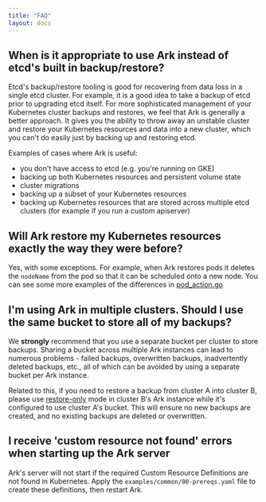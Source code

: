 ```yaml
---
title: "FAQ"
layout: docs
---
```


## When is it appropriate to use Ark instead of etcd's built in backup/restore?

Etcd's backup/restore tooling is good for recovering from data loss in a single etcd cluster. For
example, it is a good idea to take a backup of etcd prior to upgrading etcd itself. For more
sophisticated management of your Kubernetes cluster backups and restores, we feel that Ark is
generally a better approach. It gives you the ability to throw away an unstable cluster and restore
your Kubernetes resources and data into a new cluster, which you can't do easily just by backing up
and restoring etcd.

Examples of cases where Ark is useful:

* you don't have access to etcd (e.g. you're running on GKE)
* backing up both Kubernetes resources and persistent volume state
* cluster migrations
* backing up a subset of your Kubernetes resources
* backing up Kubernetes resources that are stored across multiple etcd clusters (for example if you
  run a custom apiserver)

## Will Ark restore my Kubernetes resources exactly the way they were before?

Yes, with some exceptions. For example, when Ark restores pods it deletes the `nodeName` from the
pod so that it can be scheduled onto a new node. You can see some more examples of the differences
in [pod_action.go](https://github.com/heptio/ark/blob/main/pkg/restore/pod_action.go)

## I'm using Ark in multiple clusters. Should I use the same bucket to store all of my backups?

We **strongly** recommend that you use a separate bucket per cluster to store backups. Sharing a bucket
across multiple Ark instances can lead to numerous problems - failed backups, overwritten backups,
inadvertently deleted backups, etc., all of which can be avoided by using a separate bucket per Ark
instance.

Related to this, if you need to restore a backup from cluster A into cluster B, please use [restore-only][1]
mode in cluster B's Ark instance while it's configured to use cluster A's bucket. This will ensure no 
new backups are created, and no existing backups are deleted or overwritten.

## I receive 'custom resource not found' errors when starting up the Ark server

Ark's server will not start if the required Custom Resource Definitions are not found in Kubernetes. Apply
the `examples/common/00-prereqs.yaml` file to create these definitions, then restart Ark.

[1]: config-definition.md#main-config-parameters

